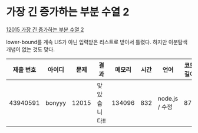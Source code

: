 # 가장 긴 증가하는 부분 수열 2

[12015 가장 긴 증가하는 부분 수열 2](https://www.acmicpc.net/problem/12015)

lower-bound를 계속 LIS가 아닌 입력받은 리스트로 받아서 틀렸다.
하지만 이분탐색 개념이 없는 것도 맞다.

| 제출 번호 | 아이디 | 문제  | 결과         | 메모리 | 시간 | 언어           | 코드 길이 |
| --------- | ------ | ----- | ------------ | ------ | ---- | -------------- | --------- |
| 43940591  | bonyyy | 12015 | 맞았습니다!! | 134096 | 832  | node.js / 수정 | 873       |
